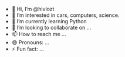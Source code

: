- 👋 Hi, I’m @hivlozt
- 👀 I’m interested in cars, computers, science.
- 🌱 I’m currently learning Python
- 💞️ I’m looking to collaborate on ...
- 📫 How to reach me ...
- 😄 Pronouns: ...
- ⚡ Fun fact: ...

<!---
hivlozt/hivlozt is a ✨ special ✨ repository because its `README.md` (this file) appears on your GitHub profile.
You can click the Preview link to take a look at your changes.
--->
